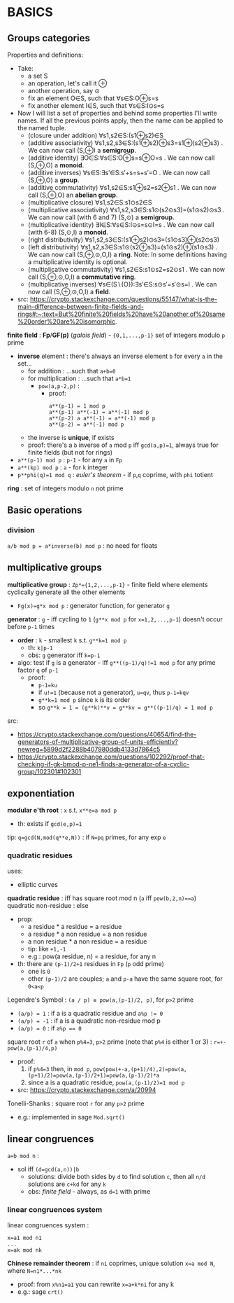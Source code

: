 # BASICS

## Groups categories

Properties and definitions:
*	Take:
	*	a set S
	*	an operation, let's call it ⊕
	*	another operation, say ⊙
	*	fix an element O∈S, such that ∀s∈S:O⊕s=s
	*	fix another element I∈S, such that ∀s∈S:I⊙s=s
*	Now I will list a set of properties and behind some properties I'll write names. If all the previous points apply, then the name can be applied to the named tuple.
	*	(closure under addition) ∀s1,s2∈S:(s1⊕s2)∈S
	*	(additive associativity) ∀s1,s2,s3∈S:(s1⊕s2)⊕s3=s1⊕(s2⊕s3) . We can now call (S,⊕) a **semigroup**.
	*	(additive identity) ∃O∈S:∀s∈S:O⊕s=s⊕O=s . We can now call (S,⊕,O)  a **monoid**.
	*	(additive inverses) ∀s∈S:∃s′∈S:s′+s=s+s′=O . We can now call (S,⊕,O)  a **group**.
	*	(additive commutativity) ∀s1,s2∈S:s1⊕s2=s2⊕s1 . We can now call (S,⊕,O)  an **abelian group**.
	*	(multiplicative closure) ∀s1,s2∈S:s1⊙s2∈S
	*	(multiplicative associativity) ∀s1,s2,s3∈S:s1⊙(s2⊙s3)=(s1⊙s2)⊙s3 . We can now call (with 6 and 7) (S,⊙)  a **semigroup**.
	*	(multiplicative identity) ∃I∈S:∀s∈S:I⊙s=s⊙I=s . We can now call (with 6-8) (S,⊙,I)  a **monoid**.
	*	(right distributivity) ∀s1,s2,s3∈S:(s1⊕s2)⊙s3=(s1⊙s3)⊕(s2⊙s3)
	*	(left distributivity) ∀s1,s2,s3∈S:s1⊙(s2⊕s3)=(s1⊙s2)⊕(s1⊙s3) . We can now call (S,⊕,⊙,O,I)  a **ring**. Note: In some definitions having a multiplicative identity is optional.
	*	(multiplicative commutativity) ∀s1,s2∈S:s1⊙s2=s2⊙s1 . We can now call (S,⊕,⊙,O,I)  a **commutative ring**.
	*	(multiplicative inverses) ∀s∈(S∖{O}):∃s′∈S:s⊙s′=s′⊙s=I . We can now call (S,⊕,⊙,O,I)  a **field**.
*	src: https://crypto.stackexchange.com/questions/55147/what-is-the-main-difference-between-finite-fields-and-rings#:~:text=But%20finite%20fields%20have%20another,of%20same%20order%20are%20isomorphic.

**finite field** : **Fp**/**GF(p)** (_galois field_) - `{0,1,...,p-1}` set of integers modulo `p` prime  
*	**inverse** element : there's always an inverse element `b` for every `a` in the set...
	*	for addition : ...such that `a+b=0`
	*	for multiplication : ...such that `a*b=1`
		*	`pow(a,p-2,p)` :
			*	proof:
				```
				a**(p-1) = 1 mod p
				a**(p-1) a**(-1) = a**(-1) mod p
				a**(p-2) a a**(-1) = a**(-1) mod p
				a**(p-2) = a**(-1) mod p
				```
	*	the inverse is **unique**, if exists
	*	proof: there's a `b` inverse of `a` mod `p` iff `gcd(a,p)=1`, always true for finite fields (but not for rings)
*	`a**(p-1) mod p` : `p-1` - for any `a` in `Fp`  
*	`a**(kp) mod p` : `a` - for `k` integer  
*	`p**phi(q)=1 mod q` : _euler's theorem_ - if `p`,`q` coprime, with `phi` totient

**ring** : set of integers modulo `n` not prime  

## Basic operations

### division
`a/b mod p = a*inverse(b) mod p` : no need for floats  

## multiplicative groups

**multiplicative group** : `Zp*={1,2,...,p-1}` - finite field where elements cyclically generate all the other elements  
*	`Fg(x)=g*x mod p` : generator function, for generator `g`

**generator** : `g` - iff cycling to `1` (`g**x mod p` for `x=1,2,...,p-1`) doesn't occur before `p-1` times  
*	**order** : `k` - smallest `k` s.t. `g**k=1 mod p`
	*	th: `k|p-1`
	*	obs: `g` generator iff `k=p-1`
*	algo: test if `g` is a generator - iff `g**((p-1)/q)!=1 mod p` for any prime factor `q` of `p-1`
	*	proof:
		*	`p-1=ku`
		*	if `u!=1` (because not a generator), `u=qv`, thus `p-1=kqv`
		*	`g**k=1 mod p` since `k` is its order
		*	so `g**k = 1 = (g**k)**v = g**kv = g**((p-1)/q) = 1 mod p`

src:
*	https://crypto.stackexchange.com/questions/40654/find-the-generators-of-multiplicative-group-of-units-efficiently?newreg=5899d2f2288b407980ddb4133d7864c5
*	https://crypto.stackexchange.com/questions/102292/proof-that-checking-if-gk-bmod-p-ne1-finds-a-generator-of-a-cyclic-group/102301#102301

## exponentiation

**modular e'th root** : `x` s.t. `x**e=a mod p`
*	th: exists if `gcd(e,p)=1`

tip: `q=gcd(N,mod(q**e,N))` : if `N=pq` primes, for any exp `e`  

### quadratic residues

uses:
*	elliptic curves  

**quadratic residue** : iff has square root mod n (`a` iff `pow(b,2,n)==a`)  
quadratic non-residue : else  
*	prop: 
	*	a residue * a residue = a residue
	*	a residue * a non residue = a non residue
	*	a non residue * a non residue = a residue
	*	tip: like `+1,-1`
	*	e.g.: pow(a residue, n) = a residue, for any n
*	th: there are `(p-1)/2+1` residues in `Fp` (`p` odd prime)
	*	one is `0`
	*	other `(p-1)/2` are couples; `a` and `p-a` have the same square root, for `0<a<p` 

Legendre's Symbol : `(a / p) ≡ pow(a,(p-1)/2, p)`, for `p>2` prime
*	`(a/p) = 1` : if a is a quadratic residue and `a%p != 0`
*	`(a/p) = -1` : if a is a quadratic non-residue mod p
*	`(a/p) = 0` : if `a%p == 0`

square root `r` of `a` when `p%4=3`, `p>2` prime (note that `p%4` is either 1 or 3) : `r=+-pow(a,(p-1)/4,p)`
*	proof:
	1.	if `p%4=3` then, in `mod p`, `pow(pow(+-a,(p+1)/4),2)=pow(a,(p+1)/2)=pow(a,(p-1)/2+1)=pow(a,(p-1)/2)*a`
	2.	since a is a quadratic residue, `pow(a,(p-1)/2)=1 mod p`
*	src: https://crypto.stackexchange.com/a/20994

Tonelli-Shanks : square root `r` for any `p>2` prime
*	e.g.: implemented in sage `Mod.sqrt()`

## linear congruences
`a=b mod n` : 
*	sol iff `(d=gcd(a,n))|b`
	*	solutions: divide both sides by `d` to find solution `c`, then all `n/d` solutions are `c+kd` for any `k`
	*	obs: _finite field_ - always, as `d=1` with prime

### linear congruences system

linear congruences system :
```
x=a1 mod n1
...
x=ak mod nk
```

**Chinese remainder theorem** : if `ni` coprimes, unique solution `x=a mod N`, where `N=n1*...*nk`  
*	proof: from `x%n1=a1` you can rewrite `x=a+k*ni` for any k
*	e.g.: sage `crt()`
